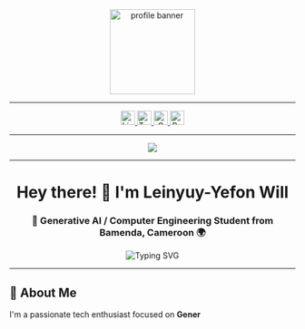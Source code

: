 <div align="center">
  <img height="150" src="https://i.ibb.co/JwMqTFd/1753240661413.jpg" alt="profile banner" />
</div>

---

<div align="center">
  <a href="https://www.linkedin.com/in/leinyuy-yefon-verdze-4270962a5/" target="_blank">
    <img src="https://img.shields.io/static/v1?message=LinkedIn&logo=linkedin&label=&color=0077B5&logoColor=white&style=for-the-badge" height="25" alt="LinkedIn" />
  </a>
  <a href="https://x.com/Will_Verdze" target="_blank">
    <img src="https://img.shields.io/static/v1?message=Twitter&logo=twitter&label=&color=1DA1F2&logoColor=white&style=for-the-badge" height="25" alt="Twitter" />
  </a>
  <a href="mailto:verdzeleinyuyyefon@gmail.com" target="_blank">
    <img src="https://img.shields.io/static/v1?message=Gmail&logo=gmail&label=&color=D14836&logoColor=white&style=for-the-badge" height="25" alt="Gmail" />
  </a>
  <a href="https://your-portfolio-link.com" target="_blank">
    <img src="https://img.shields.io/static/v1?message=Portfolio&logo=web&label=&color=FF6B6B&logoColor=white&style=for-the-badge" height="25" alt="Portfolio" />
  </a>
</div>

---

<div align="center">
  <img src="https://visitor-badge.laobi.icu/badge?page_id=WillVerdze.WillVerdze" />
</div>

---

<h1 align="center">Hey there! 👋 I'm Leinyuy-Yefon Will</h1>

<h3 align="center">🚀 Generative AI / Computer Engineering Student from Bamenda, Cameroon 🌍</h3>

<div align="center">
  <img src="https://readme-typing-svg.herokuapp.com?font=Fira+Code&size=22&duration=3000&pause=1000&color=36BCF7&center=true&vCenter=true&width=600&lines=Welcome+to+my+GitHub+profile!;Generative+AI+enthusiast;Always+learning+new+technologies;Let's+build+something+amazing!" alt="Typing SVG" />
</div>

---

## 🎯 About Me

I'm a passionate tech enthusiast focused on **Gener**
